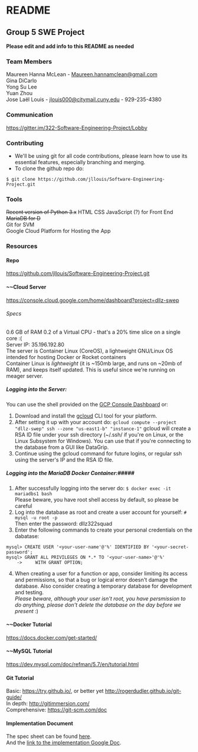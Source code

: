 # README #

## Group 5 SWE Project ##
**Please edit and add info to this README as needed**  

### Team Members ###
Maureen Hanna McLean - Maureen.hannamclean@gmail.com  
Gina DiCarlo  
Yong Su Lee  
Yuan Zhou  
Jose Laël Louis - jlouis000@citymail.cuny.edu - 929-235-4380  

### Communication ###
https://gitter.im/322-Software-Engineering-Project/Lobby  

### Contributing ###
- We'll be using git for all code contributions, please learn how to use its 
essential features, especially branching and merging.  
- To clone the github repo do:  
```
$ git clone https://github.com/jllouis/Software-Engineering-Project.git
```  

### Tools ###
~~Recent version of Python 3.x~~ 
HTML CSS JavaScript (?) for Front End  
~~MariaDB for D~~  
Git for SVM  
Google Cloud Platform for Hosting the App  

### Resources ###
#### Repo ####
https://github.com/jllouis/Software-Engineering-Project.git  

#### ~~Cloud Server ####
https://console.cloud.google.com/home/dashboard?project=dllz-swep  
###### Specs ######
0.6 GB of RAM
0.2 of a Virtual CPU - that's a 20% time slice on a single core :(  
Server IP: 35.196.192.80  
The server is Container Linux (CoreOS), a lightweight GNU/Linux OS intended for hosting Docker or Rocket containers  
Container Linux is _lightweight_ (it is ~150mb large, and runs on ~20mb of RAM), and keeps itself updated. This is useful since we're running on meager server.  
##### Logging into the Server: #####
You can use the shell provided on the [GCP Console Dashboard](console.cloud.google.com) or:  
1. Download and install the [gcloud](https://cloud.google.com/sdk/docs/) CLI tool for your platform.
2. After setting it up with your account do:
`gcloud compute --project "dllz-swep" ssh --zone "us-east1-b" "instance-1"`
gcloud will create a RSA ID file under your ssh directory (~/.ssh/ if you're on Linux, or the Linux Subsystem for Windows). You can use that if you're connecting to the database from a GUI like DataGrip.  
3. Continue using the gcloud command for future logins, or regular ssh using the server's IP and the RSA ID file.  
##### Logging into the MariaDB Docker Container:#####
1. After successfully logging into the server do:
`$ docker exec -it mariadbs1 bash`  
Please beware, you have root shell access by default, so please be careful  
2. Log into the database as root and create a user account for yourself:
`# mysql -u root -p`  
Then enter the password: dllz322squad
3. Enter the following commands to create your personal credentials on the dabatase:  
```
mysql> CREATE USER '<your-user-name'@'%' IDENTIFIED BY '<your-secret-password';
mysql> GRANT ALL PRIVILEGES ON *.* TO '<your-user-name>'@'%'
    ->     WITH GRANT OPTION;
```
4. When creating a user for a function or app, consider limiting its access and permissions, so that a bug or logical error doesn't damage the database. Also consider creating a temporary database for development and testing.  
*Please beware, although your user isn't root, you have persmission to do anything, please don't delete the database on the day before we present* :)  

#### ~~Docker Tutorial ####
https://docs.docker.com/get-started/  

#### ~~MySQL Tutorial ####
https://dev.mysql.com/doc/refman/5.7/en/tutorial.html  

#### Git Tutorial ####
Basic: https://try.github.io/, or better yet  http://rogerdudler.github.io/git-guide/  
In depth: http://gitimmersion.com/  
Comprehensive: https://git-scm.com/doc  

#### Implementation Document ####
The spec sheet can be found [here](docs/project_spec_draft.docx).  
And the [link to the implementation Google Doc](https://docs.google.com/document/d/1kPIsCRGtcGwA_biV4v_ITblgwC11_RS1i6Y_EiVBpNs/edit?usp=sharing).   
